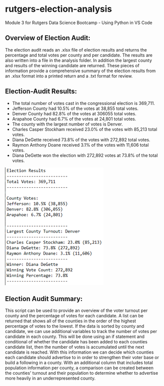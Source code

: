 # rutgers-election-analysis
Module 3 for Rutgers Data Science Bootcamp - Using Python in VS Code 

## Overview of Election Audit:
  The election audit reads an .xlsx file of election results and returns the percentage and total votes per county and per candidate. The results are also written into a file in the analysis folder. In addition the largest county and results of the winning candidate are returned. These pieces of information provide a comprehensive summary of the election results from an .xlsx format into a printed return and a .txt format for review.    

## Election-Audit Results:
* The total number of votes cast in the congressional election is 369,711.
* Jefferson County had 10.5% of the votes at 38,855 total votes.
* Denver County had 82.8% of the votes at 306055 total votes.
* Arapahoe County had 6.7% of the votes at 24,801 total votes.
* The county with the largest number of votes is Denver.
* Charles Casper Stockham received 23.0% of the votes with 85,213 total votes.
* Diana DeGette received 73.8% of the votes with 272,892 total votes.
* Raymon Anthony Doane received 3.1% of the votes with 11,606 total votes.
* Diana DeGette won the election with 272,892 votes at 73.8% of the total votes.

![Election Results](/Resources/election_results.png "Election Results")

## Election Audit Summary:
  This script can be used to provide an overview of the voter turnout per county and the percentage of votes for each candidate. A list can be returned that shows all of the counties in the order of the highest percentage of votes to the lowest. If the data is sorted by county and candidate, we can use additional variables to track the number of votes per candidate in each county. This will be done using an if statement and conditional of whether the candidate has been added to each counties candidate list, then the number of votes is accumulated until the next candidate is reached. With this information we can decide which counties each candidate should advertise to in order to strengthen their voter base or build a following in a county.  With an additional column that includes total population information per county, a comparison can be created between the counties' turnout and their population to determine whether to advertise more heavily in an underrepresented county. 
  
